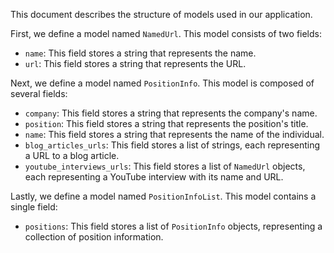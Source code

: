 This document describes the structure of models used in our application. 

First, we define a model named `NamedUrl`. This model consists of two fields:
- `name`: This field stores a string that represents the name.
- `url`: This field stores a string that represents the URL.

Next, we define a model named `PositionInfo`. This model is composed of several fields:
- `company`: This field stores a string that represents the company's name.
- `position`: This field stores a string that represents the position's title.
- `name`: This field stores a string that represents the name of the individual.
- `blog_articles_urls`: This field stores a list of strings, each representing a URL to a blog article.
- `youtube_interviews_urls`: This field stores a list of `NamedUrl` objects, each representing a YouTube interview with its name and URL.

Lastly, we define a model named `PositionInfoList`. This model contains a single field:
- `positions`: This field stores a list of `PositionInfo` objects, representing a collection of position information.

